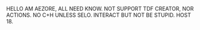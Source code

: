HELLO AM AEZORE, ALL NEED KNOW.
NOT SUPPORT TDF CREATOR, NOR ACTIONS. 
NO C+H UNLESS SELO.
INTERACT BUT NOT BE STUPID.
HOST 18.
